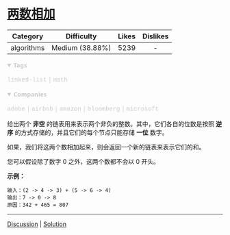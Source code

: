 # [两数相加](https://leetcode-cn.com/problems/add-two-numbers/description/)

|  Category  |   Difficulty    | Likes | Dislikes |
| :--------: | :-------------: | :---: | :------: |
| algorithms | Medium (38.88%) | 5239  |    -     |

<details open="" style="color: rgb(204, 204, 204); font-family: system-ui, -apple-system, BlinkMacSystemFont, &quot;Segoe WPC&quot;, &quot;Segoe UI&quot;, Ubuntu, &quot;Droid Sans&quot;, sans-serif, &quot;Microsoft Yahei UI&quot;; font-size: 14px; font-style: normal; font-variant-ligatures: normal; font-variant-caps: normal; font-weight: 400; letter-spacing: normal; orphans: 2; text-align: start; text-indent: 0px; text-transform: none; white-space: normal; widows: 2; word-spacing: 0px; -webkit-text-stroke-width: 0px; text-decoration-style: initial; text-decoration-color: initial;"><summary><strong>Tags</strong></summary><p><a href="https://leetcode.com/tag/linked-list" title="https://leetcode.com/tag/linked-list" style="color: var(--vscode-textLink-foreground); text-decoration: none;"><code style="color: var(--vscode-textPreformat-foreground); font-family: var(--vscode-editor-font-family, Menlo, Monaco, Consolas, &quot;Droid Sans Mono&quot;, &quot;Courier New&quot;, monospace, &quot;Droid Sans Fallback&quot;); font-size: 1em; line-height: 1.357em; white-space: pre-wrap;">linked-list</code></a><span>&nbsp;</span>|<span>&nbsp;</span><a href="https://leetcode.com/tag/math" title="https://leetcode.com/tag/math" style="color: var(--vscode-textLink-foreground); text-decoration: none;"><code style="color: var(--vscode-textPreformat-foreground); font-family: var(--vscode-editor-font-family, Menlo, Monaco, Consolas, &quot;Droid Sans Mono&quot;, &quot;Courier New&quot;, monospace, &quot;Droid Sans Fallback&quot;); font-size: 1em; line-height: 1.357em; white-space: pre-wrap;">math</code></a></p></details>

<details open="" style="color: rgb(204, 204, 204); font-family: system-ui, -apple-system, BlinkMacSystemFont, &quot;Segoe WPC&quot;, &quot;Segoe UI&quot;, Ubuntu, &quot;Droid Sans&quot;, sans-serif, &quot;Microsoft Yahei UI&quot;; font-size: 14px; font-style: normal; font-variant-ligatures: normal; font-variant-caps: normal; font-weight: 400; letter-spacing: normal; orphans: 2; text-align: start; text-indent: 0px; text-transform: none; white-space: normal; widows: 2; word-spacing: 0px; -webkit-text-stroke-width: 0px; text-decoration-style: initial; text-decoration-color: initial;"><summary><strong>Companies</strong></summary><p><code style="color: var(--vscode-textPreformat-foreground); font-family: var(--vscode-editor-font-family, Menlo, Monaco, Consolas, &quot;Droid Sans Mono&quot;, &quot;Courier New&quot;, monospace, &quot;Droid Sans Fallback&quot;); font-size: 1em; line-height: 1.357em; white-space: pre-wrap;">adobe</code><span>&nbsp;</span>|<span>&nbsp;</span><code style="color: var(--vscode-textPreformat-foreground); font-family: var(--vscode-editor-font-family, Menlo, Monaco, Consolas, &quot;Droid Sans Mono&quot;, &quot;Courier New&quot;, monospace, &quot;Droid Sans Fallback&quot;); font-size: 1em; line-height: 1.357em; white-space: pre-wrap;">airbnb</code><span>&nbsp;</span>|<span>&nbsp;</span><code style="color: var(--vscode-textPreformat-foreground); font-family: var(--vscode-editor-font-family, Menlo, Monaco, Consolas, &quot;Droid Sans Mono&quot;, &quot;Courier New&quot;, monospace, &quot;Droid Sans Fallback&quot;); font-size: 1em; line-height: 1.357em; white-space: pre-wrap;">amazon</code><span>&nbsp;</span>|<span>&nbsp;</span><code style="color: var(--vscode-textPreformat-foreground); font-family: var(--vscode-editor-font-family, Menlo, Monaco, Consolas, &quot;Droid Sans Mono&quot;, &quot;Courier New&quot;, monospace, &quot;Droid Sans Fallback&quot;); font-size: 1em; line-height: 1.357em; white-space: pre-wrap;">bloomberg</code><span>&nbsp;</span>|<span>&nbsp;</span><code style="color: var(--vscode-textPreformat-foreground); font-family: var(--vscode-editor-font-family, Menlo, Monaco, Consolas, &quot;Droid Sans Mono&quot;, &quot;Courier New&quot;, monospace, &quot;Droid Sans Fallback&quot;); font-size: 1em; line-height: 1.357em; white-space: pre-wrap;">microsoft</code></p></details>

给出两个 **非空** 的链表用来表示两个非负的整数。其中，它们各自的位数是按照 **逆序** 的方式存储的，并且它们的每个节点只能存储 **一位** 数字。

如果，我们将这两个数相加起来，则会返回一个新的链表来表示它们的和。

您可以假设除了数字 0 之外，这两个数都不会以 0 开头。

**示例：**

```
输入：(2 -> 4 -> 3) + (5 -> 6 -> 4)
输出：7 -> 0 -> 8
原因：342 + 465 = 807
```

------

[Discussion](https://leetcode-cn.com/problems/add-two-numbers/comments/) | [Solution](https://leetcode-cn.com/problems/add-two-numbers/solution/)